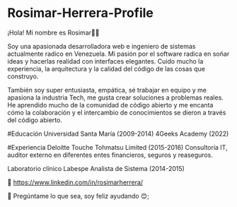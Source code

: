 # Rosimar-Herrera-Profile
¡Hola! Mi nombre es Rosimar🧑‍💻

Soy una apasionada desarrolladora web e ingeniero de sistemas actualmente radico en Venezuela. Mi pasión por el software radica en soñar ideas y hacerlas realidad con interfaces elegantes. Cuido mucho la experiencia, la arquitectura y la calidad del código de las cosas que construyo.

También soy super entusiasta, empática, sé trabajar en equipo y me apasiona la industria Tech, me gusta crear soluciones a problemas reales. He aprendido mucho de la comunidad de código abierto y me encanta cómo la colaboración y el intercambio de conocimientos se dieron a través del código abierto.

#Educación
Universidad Santa María (2009-2014)
4Geeks Academy (2022)

#Experiencia
Deloitte Touche Tohmatsu Limited (2015-2016)
  Consultoría IT, auditor externo en diferentes entes financieros, seguros y reaseguros.
  
Laboratorio clínico Labespe
  Analista de Sistema (2014-2015)
  
🔗 https://www.linkedin.com/in/rosimarherrera/

💬 Pregúntame lo que sea, soy feliz ayudando 😊;





